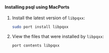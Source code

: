<Procedure>

#### Installing psql using MacPorts

1.  Install the latest version of `libpqxx`:

    ```bash
    sudo port install libpqxx 
    ```

1.  [](#)<Optional />View the files that were installed by `libpqxx`:

    ```bash
    port contents libpqxx
    ```

</Procedure>
